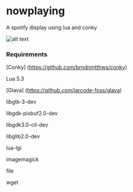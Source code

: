# nowplaying
A spotify display using lua and conky

![alt text](https://i.imgur.com/2kiOkDr.png)

### Requirements
[Conky] (https://github.com/brndnmtthws/conky)

Lua 5.3

[Glava] (https://github.com/jarcode-foss/glava)

libgtk-3-dev

libgdk-pixbuf2.0-dev

libgdk3.0-cil-dev

libglib2.0-dev

lua-lgi

imagemagick

file

wget
   
